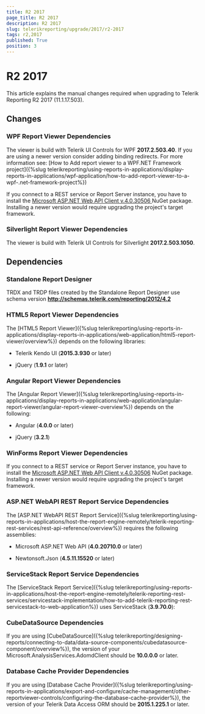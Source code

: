 ```yaml
---
title: R2 2017
page_title: R2 2017 
description: R2 2017
slug: telerikreporting/upgrade/2017/r2-2017
tags: r2,2017
published: True
position: 3
---
```


# R2 2017



This article explains the manual changes required when upgrading to Telerik Reporting R2 2017 (11.1.17.503).

## Changes

### WPF Report Viewer Dependencies

The viewer is build with Telerik UI Controls for WPF __2017.2.503.40__. If you are using a newer version consider adding binding redirects. For more information see:                 [How to Add report viewer to a WPF.NET Framework project]({%slug telerikreporting/using-reports-in-applications/display-reports-in-applications/wpf-application/how-to-add-report-viewer-to-a-wpf-.net-framework-project%})

If you connect to a REST service or Report Server instance, you have to install the                  [                  Microsoft ASP.NET Web API Client v.4.0.30506                ](                  https://www.nuget.org/packages/Microsoft.AspNet.WebApi.Client/4.0.30506                )  NuGet package. Installing a newer version would require upgrading the project's target framework.               

### Silverlight Report Viewer Dependencies

The viewer is build with Telerik UI Controls for Silverlight __2017.2.503.1050__.               

## Dependencies

### Standalone Report Designer

TRDX and TRDP files created by the Standalone Report Designer use schema version __http://schemas.telerik.com/reporting/2012/4.2__ 

### HTML5 Report Viewer Dependencies

The [HTML5 Report Viewer]({%slug telerikreporting/using-reports-in-applications/display-reports-in-applications/web-application/html5-report-viewer/overview%}) depends on the following libraries:             

* Telerik Kendo UI (__2015.3.930__ or later)                 

* jQuery (__1.9.1__ or later)                 

### Angular Report Viewer Dependencies

 The [Angular Report Viewer]({%slug telerikreporting/using-reports-in-applications/display-reports-in-applications/web-application/angular-report-viewer/angular-report-viewer-overview%}) depends on the following:            

* Angular (__4.0.0__ or later)               

* jQuery (__3.2.1__)               

### WinForms Report Viewer Dependencies

If you connect to a REST service or Report Server instance, you have to install the [Microsoft ASP.NET Web API Client v.4.0.30506](https://www.nuget.org/packages/Microsoft.AspNet.WebApi.Client/4.0.30506) NuGet package. Installing a newer version would require upgrading the project's target framework. 

### ASP.NET WebAPI REST Report Service Dependencies

The [ASP.NET WebAPI REST Report Service]({%slug telerikreporting/using-reports-in-applications/host-the-report-engine-remotely/telerik-reporting-rest-services/rest-api-reference/overview%}) requires the following assemblies:             

* Microsoft ASP.NET Web API (__4.0.20710.0__ or later)                 

* Newtonsoft.Json (__4.5.11.15520__ or later)                 

### ServiceStack Report Service Dependencies

The [ServiceStack Report Service]({%slug telerikreporting/using-reports-in-applications/host-the-report-engine-remotely/telerik-reporting-rest-services/servicestack-implementation/how-to-add-telerik-reporting-rest-servicestack-to-web-application%}) uses ServiceStack (__3.9.70.0__): 

### CubeDataSource Dependencies

If you are using [CubeDataSource]({%slug telerikreporting/designing-reports/connecting-to-data/data-source-components/cubedatasource-component/overview%}), the version of your Microsoft.AnalysisServices.AdomdClient should be __10.0.0.0__ or later.         

### Database Cache Provider Dependencies

If you are using [Database Cache Provider]({%slug telerikreporting/using-reports-in-applications/export-and-configure/cache-management/other-reportviewer-controls/configuring-the-database-cache-provider%}), the version of your Telerik Data Access ORM should be __2015.1.225.1__ or later. 

